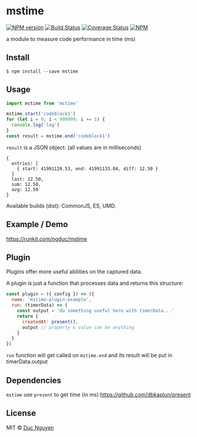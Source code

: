 # mstime

[![NPM version](https://img.shields.io/npm/v/mstime.svg?style=flat-square)](https://npmjs.org/package/mstime)
[![Build Status](https://img.shields.io/travis/ngduc/mstime/master.svg?style=flat-square)](https://travis-ci.org/ngduc/mstime) [![Coverage Status](https://img.shields.io/codecov/c/github/ngduc/mstime/master.svg?style=flat-square)](https://codecov.io/gh/ngduc/mstime/branch/master)
[![NPM](https://img.shields.io/npm/dt/mstime.svg?style=flat-square)](https://www.npmjs.com/package/mstime)

a module to measure code performance in time (ms)

## Install

    $ npm install --save mstime

## Usage

```js
import mstime from 'mstime'

mstime.start('codeblock1')
for (let i = 0; i < 999999; i += 1) {
  console.log('log')
}
const result = mstime.end('codeblock1')
```

`result` is a JSON object: (all values are in milliseconds)

    {
      entries: [
        { start: 41991120.53, end: 41991133.04, diff: 12.50 }
      ]
      last: 12.50,
      sum: 12.50,
      avg: 12.50
    }

Available builds (dist): CommonJS, ES, UMD.

## Example / Demo

https://runkit.com/ngduc/mstime

## Plugin

Plugins offer more useful abilities on the captured data.

A plugin is just a function that processes data and returns this structure:

```js
const plugin = ({ config }) => ({
  name: 'mstime-plugin-example',
  run: (timerData) => {
    const output = 'do something useful here with timerData...'
    return {
      createdAt: present(),
      output // property & value can be anything
    }
  }
})
```
`run` function will get called on `mstime.end` and its result will be put in timerData.output

## Dependencies

`mstime` use `present` to get time (in ms)
<https://github.com/dbkaplun/present>

## License

MIT © [Duc Nguyen](https://github.com/ngduc)
